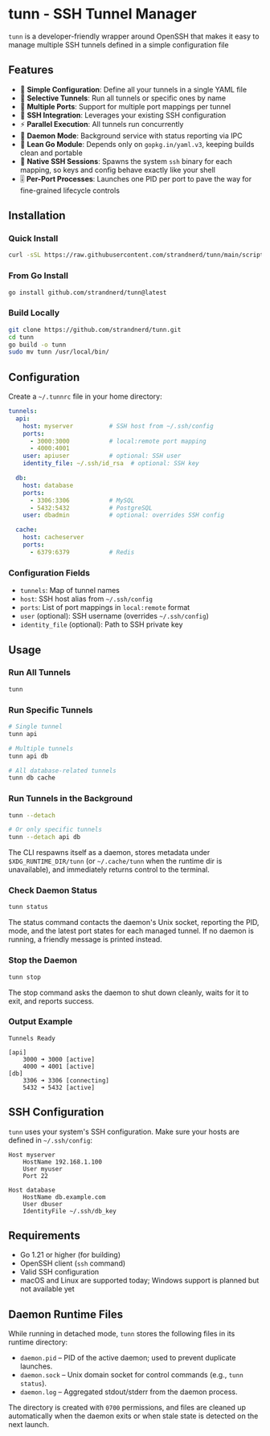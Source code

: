 # tunn - SSH Tunnel Manager

`tunn` is a developer-friendly wrapper around OpenSSH that makes it easy to manage multiple SSH tunnels defined in a simple configuration file

## Features

- 🚀 **Simple Configuration**: Define all your tunnels in a single YAML file
- 🔧 **Selective Tunnels**: Run all tunnels or specific ones by name
- 🔌 **Multiple Ports**: Support for multiple port mappings per tunnel
- 🔐 **SSH Integration**: Leverages your existing SSH configuration
- ⚡ **Parallel Execution**: All tunnels run concurrently
- 🧩 **Daemon Mode**: Background service with status reporting via IPC
- 🧼 **Lean Go Module**: Depends only on `gopkg.in/yaml.v3`, keeping builds clean and portable
- 🔧 **Native SSH Sessions**: Spawns the system `ssh` binary for each mapping, so keys and config behave exactly like your shell
- 🎚️ **Per-Port Processes**: Launches one PID per port to pave the way for fine-grained lifecycle controls

## Installation

### Quick Install

```bash
curl -sSL https://raw.githubusercontent.com/strandnerd/tunn/main/scripts/install.sh | sudo sh
```

### From Go Install

```bash
go install github.com/strandnerd/tunn@latest
```

### Build Locally

```bash
git clone https://github.com/strandnerd/tunn.git
cd tunn
go build -o tunn
sudo mv tunn /usr/local/bin/
```

## Configuration

Create a `~/.tunnrc` file in your home directory:

```yaml
tunnels:
  api:
    host: myserver          # SSH host from ~/.ssh/config
    ports:
      - 3000:3000           # local:remote port mapping
      - 4000:4001
    user: apiuser           # optional: SSH user
    identity_file: ~/.ssh/id_rsa  # optional: SSH key

  db:
    host: database
    ports:
      - 3306:3306           # MySQL
      - 5432:5432           # PostgreSQL
    user: dbadmin           # optional: overrides SSH config

  cache:
    host: cacheserver
    ports:
      - 6379:6379           # Redis
```

### Configuration Fields

- `tunnels`: Map of tunnel names
- `host`: SSH host alias from `~/.ssh/config`
- `ports`: List of port mappings in `local:remote` format
- `user` (optional): SSH username (overrides `~/.ssh/config`)
- `identity_file` (optional): Path to SSH private key

## Usage

### Run All Tunnels

```bash
tunn
```

### Run Specific Tunnels

```bash
# Single tunnel
tunn api

# Multiple tunnels
tunn api db

# All database-related tunnels
tunn db cache
```

### Run Tunnels in the Background

```bash
tunn --detach

# Or only specific tunnels
tunn --detach api db
```

The CLI respawns itself as a daemon, stores metadata under `$XDG_RUNTIME_DIR/tunn` (or `~/.cache/tunn` when the runtime dir is unavailable), and immediately returns control to the terminal.

### Check Daemon Status

```bash
tunn status
```

The status command contacts the daemon's Unix socket, reporting the PID, mode, and the latest port states for each managed tunnel. If no daemon is running, a friendly message is printed instead.

### Stop the Daemon

```bash
tunn stop
```

The stop command asks the daemon to shut down cleanly, waits for it to exit, and reports success.

### Output Example

```
Tunnels Ready

[api]
    3000 ➜ 3000 [active]
    4000 ➜ 4001 [active]
[db]
    3306 ➜ 3306 [connecting]
    5432 ➜ 5432 [active]
```

## SSH Configuration

`tunn` uses your system's SSH configuration. Make sure your hosts are defined in `~/.ssh/config`:

```ssh
Host myserver
    HostName 192.168.1.100
    User myuser
    Port 22

Host database
    HostName db.example.com
    User dbuser
    IdentityFile ~/.ssh/db_key
```

## Requirements

- Go 1.21 or higher (for building)
- OpenSSH client (`ssh` command)
- Valid SSH configuration
- macOS and Linux are supported today; Windows support is planned but not available yet

## Daemon Runtime Files

While running in detached mode, `tunn` stores the following files in its runtime directory:

- `daemon.pid` – PID of the active daemon; used to prevent duplicate launches.
- `daemon.sock` – Unix domain socket for control commands (e.g., `tunn status`).
- `daemon.log` – Aggregated stdout/stderr from the daemon process.

The directory is created with `0700` permissions, and files are cleaned up automatically when the daemon exits or when stale state is detected on the next launch.
